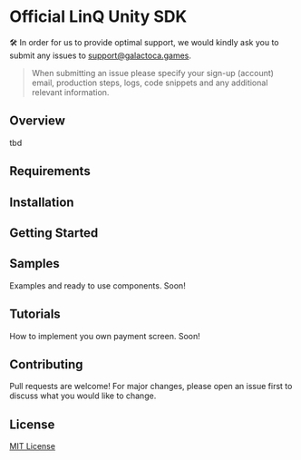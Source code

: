 # Official LinQ Unity SDK

🛠 In order for us to provide optimal support, we would kindly ask you to submit any issues to support@galactoca.games.

> When submitting an issue please specify your sign-up (account) email, production steps, logs, code snippets and any additional relevant information.

## Overview

tbd

## Requirements

## Installation

## Getting Started


## Samples

Examples and ready to use components. Soon!
  
## Tutorials

How to implement you own payment screen. Soon!

## Contributing

Pull requests are welcome! For major changes, please open an issue first
to discuss what you would like to change.

## License

[MIT License](./LICENSE.md)
